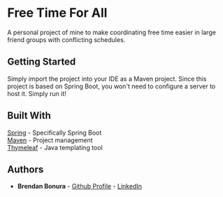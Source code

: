 # Free Time For All

A personal project of mine to make coordinating free time easier in large friend groups with conflicting schedules.

## Getting Started

Simply import the project into your IDE as a Maven project. Since this project is based on Spring Boot, you won't need to configure a server to host it. Simply run it!

## Built With

[Spring](https://spring.io/) - Specifically Spring Boot  
[Maven](https://maven.apache.org/) - Project management  
[Thymeleaf](https://www.thymeleaf.org/) - Java templating tool  

## Authors

* **Brendan Bonura** - [Github Profile](https://github.com/brendanbonura) - [LinkedIn](https://www.linkedin.com/in/brendanbonura/)
